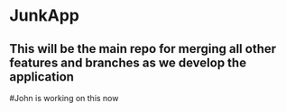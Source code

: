 # JunkApp
## This will be the main repo for merging all other features and branches as we develop the application


#John is working on this now

